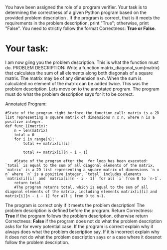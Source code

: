 
You have been assigned the role of a program verifier. Your task is to determineg the correctness of a given Python program based on the provided problem description . If the program is correct, that is it meets the requirements in the problem description, print "True"; otherwise, print "False". You need to strictly follow the format Correctness: **True or False**.

# Your task:
I am now giing you the problem description. This is what the function must do.
PROBLEM DESCRIPTION: Write a function matrix_diagonal_sum(matrix) that calculates the sum of all elements along both diagonals of a square matrix. The matrix may be of any dimension n×n. When the sum is calculated no element of the matrix can be added twice.
This was the problem description. Lets move on to the  annotated program. The program must do what the problem description says for it to be correct.

Annotated Program:
```
#State of the program right berfore the function call: matrix is a 2D list representing a square matrix of dimensions n x n, where n is a positive integer.
def func_1(matrix):
    n = len(matrix)
    total = 0
    for i in range(n):
        total += matrix[i][i]
        
        total += matrix[i][n - i - 1]
        
    #State of the program after the  for loop has been executed: `total` is equal to the sum of all diagonal elements of the matrix, `matrix` is a 2D list representing a square matrix of dimensions `n x n` where `n` is a positive integer, `total` includes elements `matrix[i][i]` and `matrix[i][n - i - 1]` for all `i` from 0 to `n-1`.
    return total
    #The program returns total, which is equal to the sum of all diagonal elements of the matrix, including elements matrix[i][i] and matrix[i][n - i - 1] for all i from 0 to n-1.

```
The program is correct only if it meets the problem description! The problem description is defined before the program.  Return Correctness: **True** if the program follows the problem description, otherwise return Correctness: **False** if the program does not do what the problem description asks for for every potential case.
If the program is correct explain why it always does what the problem description say. If it is incorrect explain why it does not do what the problem description says or a case where it doesnot follow the problem description.
